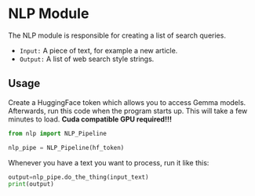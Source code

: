 # NLP Module

The NLP module is responsible for creating a list of search queries.

- `Input:` A piece of text, for example a new article.
- `Output:` A list of web search style strings.

## Usage

Create a HuggingFace token which allows you to access Gemma models. Afterwards, run this code when the program starts up. This will take a few minutes to load. __Cuda compatible GPU required!!!__

```python
from nlp import NLP_Pipeline

nlp_pipe = NLP_Pipeline(hf_token)
```
Whenever you have a text you want to process, run it like this: 

```python
output=nlp_pipe.do_the_thing(input_text)
print(output)
```